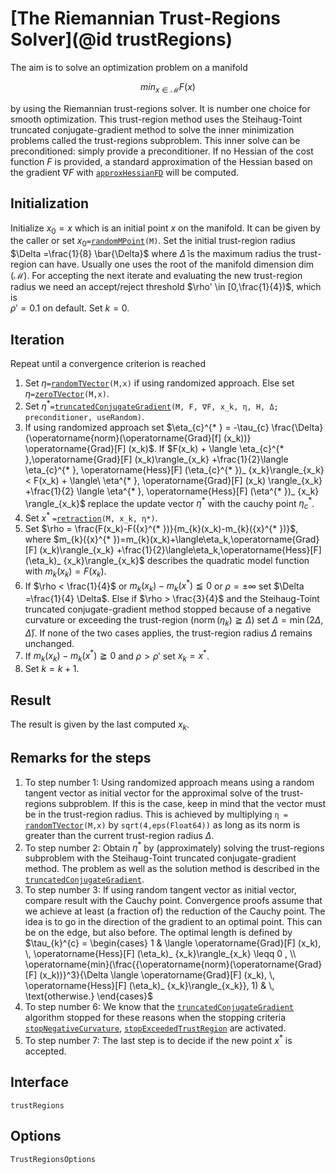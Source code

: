 # [The Riemannian Trust-Regions Solver](@id trustRegions)

The aim is to solve an optimization problem on a manifold

```math
min_{x \in \mathcal{M}} F(x)
```

by using the Riemannian trust-regions solver. It is number one choice for smooth
optimization. This trust-region method uses the Steihaug-Toint truncated
conjugate-gradient method to solve the inner minimization problems called the
trust-regions subproblem. This inner solve can be preconditioned: simply provide
a preconditioner. If no Hessian of the cost function $F$ is provided, a standard
approximation of the Hessian based on the gradient $∇F$ with
[`approxHessianFD`](@ref) will be computed.

## Initialization

Initialize $x_0 = x$ which is an initial point $x$ on the manifold. It can be
given by the caller or set $x_0$`=`[`randomMPoint`](@ref)`(M)`.
Set the initial trust-region radius $\Delta =\frac{1}{8} \bar{\Delta}$ where
$\bar{\Delta}$ is the maximum radius the trust-region can have. Usually one uses
the root of the manifold dimension $\operatorname{dim}(\mathcal{M})$.
For accepting the next iterate and evaluating the new trust-region radius we
need an accept/reject threshold $\rho' \in [0,\frac{1}{4})$, which is  
$\rho' = 0.1$ on default. Set $k=0$.

## Iteration

Repeat until a convergence criterion is reached

1. Set $\eta$`=`[`randomTVector`](@ref)`(M,x)` if using randomized approach. Else
    set $\eta$`=`[`zeroTVector`](@ref)`(M,x)`.
2. Set $\eta^{* }$`=`[`truncatedConjugateGradient`](@ref)`(M, F, ∇F, x_k, η, H, Δ; preconditioner, useRandom)`.
3. If using randomized approach set
    $\eta_{c}^{* } = -\tau_{c} \frac{\Delta}{\operatorname{norm}(\operatorname{Grad}[f] (x_k))} \operatorname{Grad}[F] (x_k)$.
    If
    $F(x_k) + \langle \eta_{c}^{* },\operatorname{Grad}[F] (x_k)\rangle_{x_k}
    +\frac{1}{2}\langle \eta_{c}^{* }, \operatorname{Hess}[F] (\eta_{c}^{* })_ {x_k}\rangle_{x_k}
    < F(x_k) + \langle\ \eta^{* }, \operatorname{Grad}[F] (x_k) \rangle_{x_k}
    +\frac{1}{2} \langle \eta^{* }, \operatorname{Hess}[F] (\eta^{* })_ {x_k} \rangle_{x_k}$
    replace the update vector $\eta^{* }$ with the cauchy point $\eta_{c}^{* }$.
4. Set ${x}^{* }$ `=`[`retraction`](@ref)`(M, x_k, η*)`.
5. Set $\rho = \frac{F(x_k)-F({x}^{* })}{m_{k}(x_k)-m_{k}({x}^{* })}$, where
    $m_{k}({x}^{* })=m_{k}(x_k)+\langle\eta_k,\operatorname{Grad}[F] (x_k)\rangle_{x_k}
    +\frac{1}{2}\langle\eta_k,\operatorname{Hess}[F] (\eta_k)_ {x_k}\rangle_{x_k}$
    describes the quadratic model function with $m_{k}(x_k) = F(x_k)$.
6. If $\rho < \frac{1}{4}$ or $m_{k}(x_k)-m_{k}({x}^{* }) \leqq 0$ or
    $\rho = \pm \infty$ set $\Delta =\frac{1}{4} \Delta$. Else if
    $\rho > \frac{3}{4}$ and the Steihaug-Toint truncated conjugate-gradient
    method stopped because of a negative curvature or exceeding the trust-region
    ($\operatorname{norm}(\eta_k) \geqq \Delta$) set
    $\Delta = \operatorname{min}(2 \Delta, \bar{\Delta})$.
    If none of the two cases applies, the trust-region radius $\Delta$ remains
    unchanged.
7. If $m_{k}(x_k)-m_{k}({x}^{* }) \geqq 0$ and $\rho > \rho'$ set
    $x_k = {x}^{* }$.
8. Set $k = k+1$.


## Result

The result is given by the last computed $x_k$.

## Remarks for the steps

1. To step number 1: Using randomized approach means using a random tangent vector as initial
    vector for the approximal solve of the trust-regions subproblem.
    If this is the case, keep in mind that the vector must be in the
    trust-region radius. This is achieved by multiplying
    `η = `[`randomTVector`](@ref)`(M,x)` by `sqrt(4,eps(Float64))` as long as
    its norm is greater than the current trust-region radius $\Delta$.
2. To step number 2: Obtain $\eta^{* }$ by (approximately) solving the
    trust-regions subproblem with the Steihaug-Toint truncated
    conjugate-gradient method. The problem as well as the solution method is
    described in the [`truncatedConjugateGradient`](@ref).
3. To step number 3: If using random tangent vector as initial vector, compare result with the
    Cauchy point. Convergence proofs assume that we achieve at least (a fraction
    of) the reduction of the Cauchy point. The idea is to go in the direction of
    the gradient to an optimal point. This can be on the edge, but also before.
    The optimal length is defined by
    $\tau_{k}^{c} = \begin{cases} 1 & \langle \operatorname{Grad}[F] (x_k), \, \operatorname{Hess}[F] (\eta_k)_ {x_k}\rangle_{x_k} \leqq 0 , \\ \operatorname{min}(\frac{{\operatorname{norm}(\operatorname{Grad}[F] (x_k))}^3}{\Delta \langle \operatorname{Grad}[F] (x_k), \, \operatorname{Hess}[F] (\eta_k)_ {x_k}\rangle_{x_k}}, 1) & \, \text{otherwise.} \end{cases}$
4. To step number 6: We know that the [`truncatedConjugateGradient`](@ref) algorithm stopped for
    these reasons when the stopping criteria [`stopNegativeCurvature`](@ref),
    [`stopExceededTrustRegion`](@ref) are activated.
6. To step number 7: The last step is to decide if the new point ${x}^{* }$ is
    accepted.
## Interface

```@docs
trustRegions
```

## Options

```@docs
TrustRegionsOptions
```
